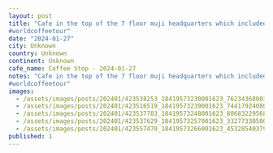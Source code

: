 ```yaml
---
layout: post
title: "Cafe in the top of the 7 floor muji headquarters which included a hotel.
#worldcoffeetour"
date: "2024-01-27"
city: Unknown
country: Unknown
continent: Unknown
cafe_name: Coffee Stop - 2024-01-27
notes: "Cafe in the top of the 7 floor muji headquarters which included a hotel.
#worldcoffeetour"
images:
  - /assets/images/posts/202401/423538253_18419573230001623_7623436800378593575_n_18018022025026922.jpg
  - /assets/images/posts/202401/423516519_18419573239001623_7441792408069939384_n_18013022039150428.jpg
  - /assets/images/posts/202401/423537783_18419573248001623_8068322956881838366_n_18025321861778098.jpg
  - /assets/images/posts/202401/423537629_18419573257001623_3327733050081757342_n_18029165905871342.jpg
  - /assets/images/posts/202401/423557470_18419573266001623_4532854037963508093_n_17910984158896592.jpg
published: 1
---
```


